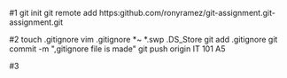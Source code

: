#1
git init
git remote add https:github.com/ronyramez/git-assignment.git-assignment.git

#2
touch .gitignore
vim .gitignore
*~
*.swp
.DS_Store
git add .gitignore
git commit -m ",gitignore file is made"
git push origin IT 101 A5

#3
